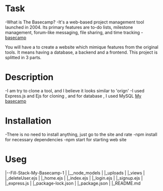 # Task 
-What is The Basecamp?
-It's a web-based project management tool launched in 2004. Its primary features are to-do lists, milestone management, forum-like messaging, file sharing, and time tracking - [basecamp](https://basecamp.com/)

You will have a to create a website which mimique features from the original tools. It means having a database, a backend and a frontend. This project is splitted in 3 parts.

# Description 
-I am try to clone a tool, and I believe it looks similar to 'orign'
-I used Express.js and Ejs for cloning , and for database , I used MySQL
 [My basecamp](https://my-basecamp-py2f.onrender.comd)
# Installation
-There is no need to install anything, just go to the site and rate
-npm install for necessary dependencies
-npm start for starting web site

# Useg 
|--Fill-Stack-My-Basecamp-1
| |__node_models
| |_uploads
| |_views
|   |_deleteUser.ejs
|   |_home.ejs
|   |_index.ejs
|   |_login.ejs
|   |_signup.ejs
| |_express.js
| |_package-lock.json
| |_package.json
| |_README.md
